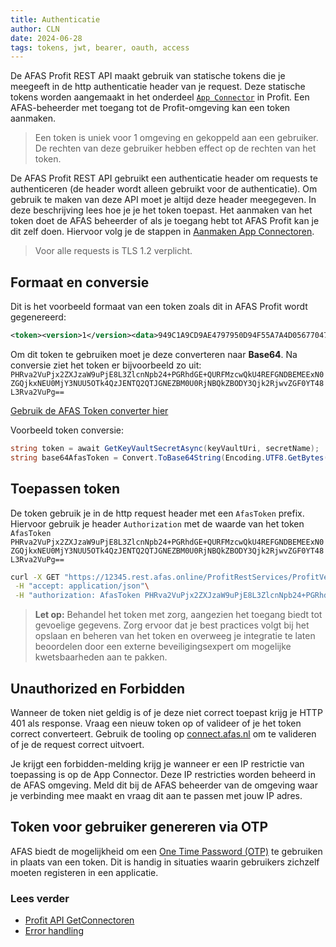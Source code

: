 ```yaml
---
title: Authenticatie
author: CLN
date: 2024-06-28
tags: tokens, jwt, bearer, oauth, access
---
```

De AFAS Profit REST API maakt gebruik van statische tokens die je meegeeft in de http authenticatie header van je request. Deze statische tokens worden aangemaakt in het onderdeel [`App Connector`](./Concepts#app-connector) in Profit. Een AFAS-beheerder met toegang tot de Profit-omgeving kan een token aanmaken.

> Een token is uniek voor 1 omgeving en gekoppeld aan een gebruiker. De rechten van deze gebruiker hebben effect op de rechten van het token.

De AFAS Profit REST API gebruikt een authenticatie header om requests te authenticeren (de header wordt alleen gebruikt voor de authenticatie). Om gebruik te maken van deze API moet je altijd deze header meegegeven. In deze beschrijving lees hoe je je het token toepast. Het aanmaken van het token doet de AFAS beheerder of als je toegang hebt tot AFAS Profit kan je dit zelf doen. Hiervoor volg je de stappen in [Aanmaken App Connectoren](https://help.afas.nl/help/NL/SE/120718.htm).

> Voor alle requests is TLS 1.2 verplicht.

## Formaat en conversie

Dit is het voorbeeld formaat van een token zoals dit in AFAS Profit wordt gegenereerd:

``` xml
<token><version>1</version><data>949C1A9CD9AE4797950D94F55A7A4D056770472D4963CB9A8D3800BEE0CCE6A2</data></token>
```

Om dit token te gebruiken moet je deze converteren naar **Base64**. Na conversie ziet het token er bijvoorbeeld zo uit:
`PHRva2VuPjx2ZXJzaW9uPjE8L3ZlcnNpb24+PGRhdGE+QURFMzcwQkU4REFGNDBEMEExN0ZGQjkxNEU0MjY3NUU5OTk4QzJENTQ2QTJGNEZBM0U0RjNBQkZBODY3Qjk2RjwvZGF0YT48L3Rva2VuPg==`

<a className="copyButton" href="../../../tools#base64-encoder">Gebruik de AFAS Token converter hier</a>

Voorbeeld token conversie:

```csharp Convert token
string token = await GetKeyVaultSecretAsync(keyVaultUri, secretName);
string base64AfasToken = Convert.ToBase64String(Encoding.UTF8.GetBytes(token));
```

## Toepassen token

De token gebruik je in de http request header met een `AfasToken` prefix. Hiervoor gebruik je header `Authorization` met de waarde van het token `AfasToken PHRva2VuPjx2ZXJzaW9uPjE8L3ZlcnNpb24+PGRhdGE+QURFMzcwQkU4REFGNDBEMEExN0ZGQjkxNEU0MjY3NUU5OTk4QzJENTQ2QTJGNEZBM0U0RjNBQkZBODY3Qjk2RjwvZGF0YT48L3Rva2VuPg==`

``` bash
curl -X GET "https://12345.rest.afas.online/ProfitRestServices/ProfitVersion" \
 -H "accept: application/json"\
 -H "authorization: AfasToken PHRva2VuPjx2ZXJzaW9uPjE8L3ZlcnNpb24+PGRhdGE+QURFMzcwQkU4REFGNDBEMEExN0ZGQjkxNEU0MjY3NUU5OTk4QzJENTQ2QTJGNEZBM0U0RjNBQkZBODY3Qjk2RjwvZGF0YT48L3Rva2VuPg==" \
```

> **Let op:** Behandel het token met zorg, aangezien het toegang biedt tot gevoelige gegevens. Zorg ervoor dat je best practices volgt bij het opslaan en beheren van het token en overweeg je integratie te laten beoordelen door een externe beveiligingsexpert om mogelijke kwetsbaarheden aan te pakken.  

## Unauthorized en Forbidden

Wanneer de token niet geldig is of je deze niet correct toepast krijg je HTTP 401 als response. Vraag een nieuw token op of valideer of je het token correct converteert. Gebruik de tooling op [connect.afas.nl](https://connect.afas.nl/) om te valideren of je de request correct uitvoert.

Je krijgt een forbidden-melding krijg je wanneer er een IP restrictie van toepassing is op de App Connector. Deze IP restricties worden beheerd in de AFAS omgeving. Meld dit bij de AFAS beheerder van de omgeving waar je verbinding mee maakt en vraag dit aan te passen met jouw IP adres.

## Token voor gebruiker genereren via OTP

AFAS biedt de mogelijkheid om een [One Time Password (OTP)](https://help.afas.nl/help/NL/SE/App_Cnr_Rest_Token.htm) te gebruiken in plaats van een token. Dit is handig in situaties waarin gebruikers zichzelf moeten registeren in een applicatie.

### Lees verder

- [Profit API GetConnectoren](./GetConnector)
- [Error handling](./Troubleshooting)